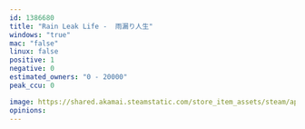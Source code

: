 ```yaml
---
id: 1386680
title: "Rain Leak Life -  雨漏り人生"
windows: "true"
mac: "false"
linux: false
positive: 1
negative: 0
estimated_owners: "0 - 20000"
peak_ccu: 0

image: https://shared.akamai.steamstatic.com/store_item_assets/steam/apps/1386680/header.jpg?t=1604051596
opinions:
---
```

